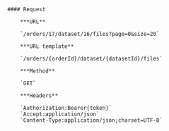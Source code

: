     #### Request

        ***URL**

        `/orders/17/dataset/16/files?page=0&size=20`

        ***URL template**

        `/orders/{orderId}/dataset/{datasetId}/files`

        ***Method**

        `GET`

        ***Headers**

        `Authorization:Bearer{token}`
        `Accept:application/json`
        `Content-Type:application/json;charset=UTF-8`
